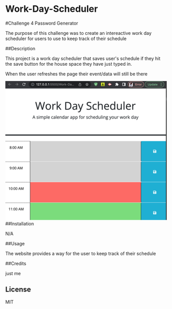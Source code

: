 # Work-Day-Scheduler

#Challenge 4 Password Generator

The purpose of this challenge was to create an intereactive work day scheduler for users to use to keep track of their schedule

##Description

This project is a work day scheduler that saves user's schedule if they hit the save button for the house space they have just typed in.

When the user refreshes the page their event/data will still be there

![Work-Day-Scheduler](./assets/Work-day-scheduler.png)
##Installation

N/A

##Usage

The website provides a way for the user to keep track of their schedule

##Credits

just me

## License

MIT
